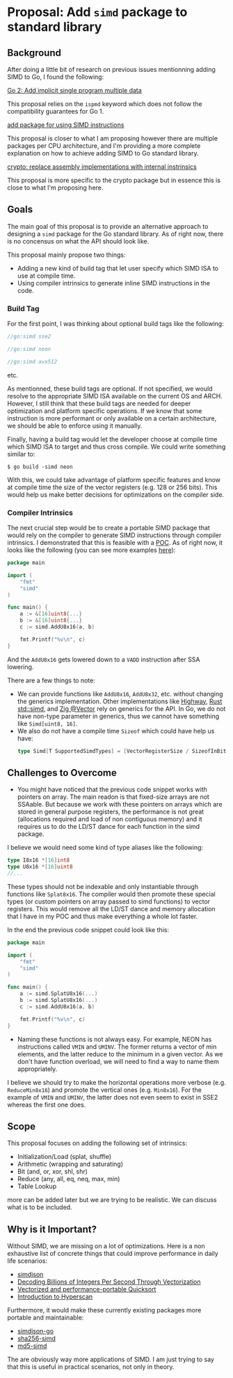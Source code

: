 # Proposal: Add `simd` package to standard library

## Background

After doing a little bit of research on previous issues mentionning adding SIMD to Go, I found the following:

[Go 2: Add implicit single program multiple data](https://github.com/golang/go/issues/58610)

This proposal relies on the `ispmd` keyword which does not follow the compatibility guarantees for Go 1.

[add package for using SIMD instructions](https://github.com/golang/go/issues/53171)

This proposal is closer to what I am proposing however there are multiple packages per CPU architecture, and I'm providing a more complete explanation on how to achieve adding SIMD to Go standard library.

[crypto: replace assembly implementations with internal instrinsics](https://github.com/golang/go/issues/64634)

This proposal is more specific to the crypto package but in essence this is close to what I'm proposing here.

## Goals

The main goal of this proposal is to provide an alternative approach to designing a `simd` package for the Go standard library. As of right now, there is no concensus on what the API should look like.

This proposal mainly propose two things:

- Adding a new kind of build tag that let user specify which SIMD ISA to use at compile time.
- Using compiler intrinsics to generate inline SIMD instructions in the code.

### Build Tag

For the first point, I was thinking about optional build tags like the following:

```go
//go:simd sse2
```
``` go
//go:simd neon
```
```go
//go:simd avx512
```

etc.

As mentionned, these build tags are optional. If not specified, we would resolve to the appropriate SIMD ISA available on the current OS and ARCH. However, I still think that these build tags are needed for deeper optimization and platform specific operations. If we know that some instruction is more performant or only available on a certain architecture, we should be able to enforce using it manually.

Finally, having a build tag would let the developer choose at compile time which SIMD ISA to target and thus cross compile. We could write something similar to:

    $ go build -simd neon

With this, we could take advantage of platform specific features and know at compile time the size of the vector registers (e.g. 128 or 256 bits). This would help us make better decisions for optimizations on the compiler side.

### Compiler Intrinsics

The next crucial step would be to create a portable SIMD package that would rely on the compiler to generate SIMD instructions through compiler intrinsics. I demonstrated that this is feasible with a [POC](https://github.com/Clement-Jean/simd-go-POC). As of right now, it looks like the following (you can see more examples [here](https://github.com/Clement-Jean/simd-go-POC/blob/main/tests)):

```go
package main

import (
	"fmt"
	"simd"
)

func main() {
    a := &[16]uint8{...}
    b := &[16]uint8{...}
    c := simd.AddU8x16(a, b)

    fmt.Printf("%v\n", c)
}
```

And the `AddU8x16` gets lowered down to a `VADD` instruction after SSA lowering.

There are a few things to note:

- We can provide functions like `AddU8x16`, `AddU8x32`, etc. without changing the generics implementation. Other implementations like [Highway](https://github.com/google/highway/blob/87ab8b81c9b11d8e28c9ebbd593bef7c39f7a61d/hwy/ops/arm_neon-inl.h#L801), [Rust std::simd](https://doc.rust-lang.org/std/simd/prelude/struct.Simd.html), and [Zig @Vector](https://ziglang.org/documentation/master/#Vectors) rely on generics for the API. In Go, we do not have non-type parameter in generics, thus we cannot have something like `Simd[uint8, 16]`.
- We also do not have a compile time `Sizeof` which could have help us have:
    ```go
    type Simd[T SupportedSimdTypes] = [VectorRegisterSize / SizeofInBits(T)]T
    ```

## Challenges to Overcome

- You might have noticed that the previous code snippet works with pointers on array. The main readon is that fixed-size arrays are not SSAable. But because we work with these pointers on arrays which are stored in general purpose registers, the performance is not great (allocations required and load of non contiguous memory) and it requires us to do the LD/ST dance for each function in the simd package.

I believe we would need some kind of type aliases like the following:

```go
type I8x16 *[16]int8
type U8x16 *[16]uint8
//...
```

These types should not be indexable and only instantiable through functions like `Splat8x16`. The compiler would then promote these special types (or custom pointers on array passed to simd functions) to vector registers. This would remove all the LD/ST dance and memory allocation that I have in my POC and thus make everything a whole lot faster.

In the end the previous code snippet could look like this:

```go
package main

import (
	"fmt"
	"simd"
)

func main() {
    a := simd.SplatU8x16(...)
    b := simd.SplatU8x16(...)
    c := simd.AddU8x16(a, b)

    fmt.Printf("%v\n", c)
}
```

- Naming these functions is not always easy. For example, NEON has instructions called `VMIN` and `UMINV`. The former returns a vector of min elements, and the latter reduce to the minimum in a given vector. As we don't have function overload, we will need to find a way to name them appropriately.

I believe we should try to make the horizontal operations more verbose (e.g. `ReduceMin8x16`) and promote the vertical ones (e.g. `Min8x16`). For the example of `VMIN` and `UMINV`, the latter does not even seem to exist in SSE2 whereas the first one does.

## Scope

This proposal focuses on adding the following set of intrinsics:

- Initialization/Load (splat, shuffle)
- Arithmetic (wrapping and saturating)
- Bit (and, or, xor, shl, shr)
- Reduce (any, all, eq, neq, max, min)
- Table Lookup

more can be added later but we are trying to be realistic. We can discuss what is to be included.

## Why is it Important?

Without SIMD, we are missing on a lot of optimizations. Here is a non exhaustive list of concrete things that could improve performance in daily life scenarios:

- [simdjson](https://github.com/simdjson/simdjson)
- [Decoding Billions of Integers Per Second Through Vectorization](https://people.csail.mit.edu/jshun/6886-s19/lectures/lecture19-1.pdf)
- [Vectorized and performance-portable Quicksort](https://opensource.googleblog.com/2022/06/Vectorized%20and%20performance%20portable%20Quicksort.html)
- [Introduction to Hyperscan](https://www.intel.com/content/www/us/en/developer/articles/technical/introduction-to-hyperscan.html)

Furthermore, it would make these currently existing packages more portable and maintainable:

- [simdjson-go](https://github.com/minio/simdjson-go)
- [sha256-simd](https://github.com/minio/sha256-simd)
- [md5-simd](https://github.com/minio/md5-simd)

The are obviously way more applications of SIMD. I am just trying to say that this is useful in practical scenarios, not only in theory.
